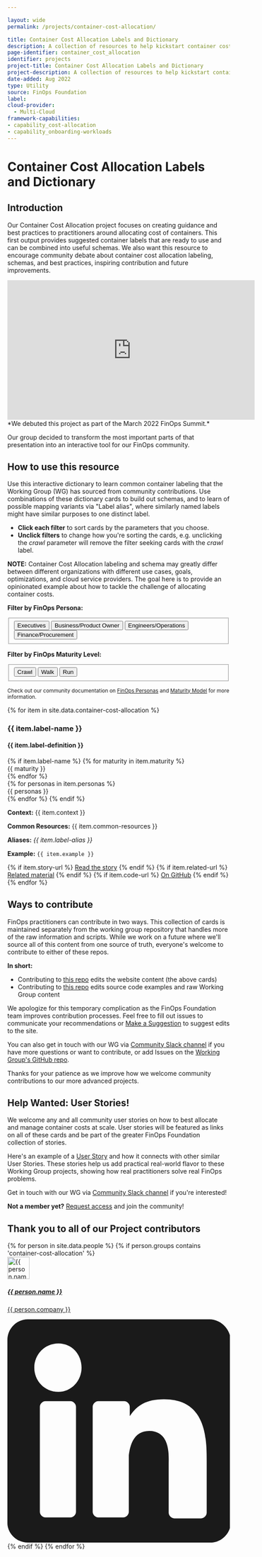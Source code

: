 ```yaml
---

layout: wide
permalink: /projects/container-cost-allocation/

title: Container Cost Allocation Labels and Dictionary
description: A collection of resources to help kickstart container cost allocation labeling, suggesting schemas to suit various personas and FinOps maturity levels.
page-identifier: container_cost_allocation
identifier: projects
project-title: Container Cost Allocation Labels and Dictionary
project-description: A collection of resources to help kickstart container cost allocation labeling, suggesting schemas to suit various personas and FinOps maturity levels.
date-added: Aug 2022
type: Utility
source: FinOps Foundation
label:
cloud-provider:
  - Multi-Cloud
framework-capabilities:
- capability_cost-allocation
- capability_onboarding-workloads
---
```


# Container Cost Allocation Labels and Dictionary

## Introduction

Our Container Cost Allocation project focuses on creating guidance and best practices to practitioners around allocating cost of containers.
This first output provides suggested container labels that are ready to use and can be combined into useful schemas. We also want this resource to encourage community debate about container cost allocation labeling, schemas, and best practices, inspiring contribution and future improvements.

<iframe width="560" height="315" src="https://www.youtube.com/embed/q0iuFU7qh8M?start=3868" title="YouTube video player" frameborder="0" allow="accelerometer;  clipboard-write; encrypted-media; gyroscope; picture-in-picture" allowfullscreen></iframe>
*We debuted this project as part of the March 2022 FinOps Summit.*

Our group decided to transform the most important parts of that presentation into an interactive tool for our FinOps community.

## How to use this resource

Use this interactive dictionary to learn common container labeling that the Working Group (WG) has sourced from community contributions. Use combinations of these dictionary cards to build out schemas, and to learn of possible mapping variants via "Label alias", where similarly named labels might have similar purposes to one distinct label.

* **Click each filter** to sort cards by the parameters that you choose.
* **Unclick filters** to change how you're sorting the cards, e.g. unclicking the *crawl* parameter will remove the filter seeking cards with the *crawl* label.

**NOTE:** Container Cost Allocation labeling and schema may greatly differ between different organizations with different use cases, goals, optimizations, and cloud service providers. The goal here is to provide an opinionated example about how to tackle the challenge of allocating container costs.

<b>Filter by FinOps Persona:</b>
<fieldset data-filter-group class="mb-4">
  <button type="button" class="badge-dgrey" data-toggle=".executive">Executives</button>
  <button type="button" class="badge-dgrey" data-toggle=".business">Business/Product Owner</button>
  <button type="button" class="badge-dgrey" data-toggle=".engineering">Engineers/Operations</button>
  <button type="button" class="badge-dgrey" data-toggle=".finance">Finance/Procurement</button>
</fieldset>

<b>Filter by FinOps Maturity Level:</b>
<fieldset data-filter-group>
  <button type="button" class="badge-dgrey" data-toggle=".crawl">Crawl</button>
  <button type="button" class="badge-dgrey" data-toggle=".walk">Walk</button>
  <button type="button" class="badge-dgrey" data-toggle=".run">Run</button>
</fieldset>

<sup>Check out our community documentation on [FinOps Personas](/framework/personas) and [Maturity Model](/framework/maturity-model) for more information.
</sup>

<div class="flex flex-col md:flex-row flex-wrap items-stretch mt-4 js-waste" id="js-waste">
{% for item in site.data.container-cost-allocation %}
  <div class="md:w-1/2 p-3 flex items-stretch mix {% if item.label-name %}{% for label in item.label-name %}{{ label | downcase }} {% endfor %}{% endif %} {% if item.maturity == 'crawl' %} crawl {% elsif item.maturity == 'walk' %} walk {% elsif item.maturity == 'run' %} run {% endif %} {% if item.personas contains 'executive' %} executive {% endif %} {% if item.personas contains 'business' %} business {% endif %} {% if item.personas contains 'engineering' %} engineering {% endif %} {% if item.personas contains 'finance' %} finance {% endif %}">
    <div class="w-full bg-gray-100 rounded-lg px-6 py-8 border-solid border-gray-100 border hover:border-green-500 transition-colors duration-200 shadow-sm cursor-pointer">
      <h3 class="text-xl font-bold text-gray-700 mb-2 mt-0 leading-6">{{ item.label-name }}</h3>
      <h4 class="my-4 mt-0 text-base font-normal text-gray-700 tracking-tight">{{ item.label-definition }}</h4>
      <div class="my-2">
        {% if item.label-name %}
          {% for maturity in item.maturity %}
            <div class="text-xs font-semibold text-gray-700 tracking-wider uppercase inline-block pr-4 py-px">{{ maturity }}</div>
          {% endfor %}<br>
          {% for personas in item.personas %}
            <div class="text-xs font-semibold text-gray-700 tracking-wider uppercase inline-block pr-4 py-px">{{ personas }}</div>
          {% endfor %}
        {% endif %}
      </div>
      <p><strong>Context:</strong> {{ item.context }}</p>
      <p><strong>Common Resources:</strong> {{ item.common-resources }}</p>
      <p><strong>Aliases:</strong> <em>{{ item.label-alias }}</em></p>
      <p><strong>Example:</strong> <code>{{ item.example }}</code></p>
      <div>
      {% if item.story-url %}
        <a class="py-1 px-2 shadow-sm text-sm rounded-md text-white bg-green-500 hover:bg-green-600 transition-colors duration-200 mb-1 inline-block" href="{{ item.story-url }}">Read the story</a>
      {% endif %}
      {% if item.related-url %}
        <a class="py-1 px-2 shadow-sm text-sm rounded-md text-white bg-green-500 hover:bg-green-600 transition-colors duration-200 mb-1 inline-block" href="{{ item.related-url }}">Related material</a>
      {% endif %}
      {% if item.code-url %}
        <a class="py-1 px-2 shadow-sm text-sm rounded-md text-white bg-green-500 hover:bg-green-600 transition-colors duration-200 mb-1 inline-block" href="{{ item.code-url }}">On GitHub</a>
      {% endif %}
      </div>
    </div>
  </div>
{% endfor %}
</div>

## Ways to contribute
FinOps practitioners can contribute in two ways. This collection of cards is maintained separately from the working group repository that handles more of the raw information and scripts. While we work on a future where we'll source all of this content from one source of truth, everyone's welcome to contribute to either of these repos.

**In short:**
* Contributing to [this repo](https://github.com/finopsfoundation/framework) edits the website content (the above cards)
* Contributing to [this repo](https://github.com/finopsfoundation/sig-containers) edits source code examples and raw Working Group content

We apologize for this temporary complication as the FinOps Foundation team improves contribution processes. Feel free to fill out issues to communicate your recommendations or <a href="javascript:void(0);" onclick="modalToggle('modal-contribute')">Make a Suggestion</a> to suggest edits to the site.

You can also get in touch with our WG via [Community Slack channel](https://finopsfoundation.slack.com/archives/C0180PC67T2) if you have more questions or want to contribute, or add Issues on the [Working Group's GitHub repo](https://github.com/finopsfoundation/sig-containers).

Thanks for your patience as we improve how we welcome community contributions to our more advanced projects.

## Help Wanted: User Stories!

We welcome any and all community user stories on how to best allocate and manage container costs at scale. User stories will be featured as links on all of these cards and be part of the greater FinOps Foundation collection of stories.

Here's an example of a [User Story](https://www.finops.org/stories/avoid-and-simplify/) and how it connects with other similar User Stories. These stories help us add practical real-world flavor to these Working Group projects, showing how real practitioners solve real FinOps problems.

Get in touch with our WG via [Community Slack channel](https://finopsfoundation.slack.com/archives/C0180PC67T2) if you're interested!

**Not a member yet?** [Request access](http://finops.org/membership/) and join the community!

## Thank you to all of our Project contributors

<div class="flex md:flex-row flex-wrap items-stretch p-4 rounded-md mt-4">
{% for person in site.data.people %}
  {% if person.groups contains 'container-cost-allocation' %}
     <div class="w-1/2 md:w-1/3 p-2 flex">
      <a href="{{ person.linkedin-url }}" class="flex bg-gray-100 w-full items-stretch p-4 rounded-lg shadow-sm border-solid border-gray-200 border hover:-translate-y-1 hover:shadow-lg transition transform duration-500 hover:border-green-500">
          <div>
            <img src="/img/people/{{ person.image }}" alt="{{ person.name }}" width="50" class="rounded-full inline-block" />
          </div>
          <div class="flex-grow pl-4">
            <h5 class="mt-2 mb-1 leading-tight font-bold">{{ person.name }}</h5>
            <p class="m-0 leading-tight text-sm">{{ person.company }}</p>
          </div>
          <div>
            <svg class="h-4 w-4" fill="currentColor" viewBox="0 0 24 24" aria-hidden="true">
              <path class="st0" d="M21.8,0H2.2C1,0,0,1,0,2.2v19.7C0,23,1,24,2.2,24h19.7c1.2,0,2.2-1,2.2-2.2V2.2C24,1,23,0,21.8,0z M7.4,20.7
                c0,0.3-0.3,0.6-0.6,0.6H4.1c-0.3,0-0.6-0.3-0.6-0.6V9.4c0-0.3,0.3-0.6,0.6-0.6h2.7c0.3,0,0.6,0.3,0.6,0.6V20.7z M5.5,7.8
                C4,7.8,2.9,6.6,2.9,5.2S4,2.6,5.5,2.6S8,3.8,8,5.2S6.9,7.8,5.5,7.8z M21.5,20.8c0,0.3-0.3,0.6-0.6,0.6H18c-0.3,0-0.6-0.3-0.6-0.6
                v-5.3c0-0.8,0.2-3.5-2.1-3.5c-1.8,0-2.1,1.8-2.2,2.6v6.1c0,0.3-0.3,0.6-0.6,0.6H9.8c-0.3,0-0.6-0.3-0.6-0.6V9.4
                c0-0.3,0.3-0.6,0.6-0.6h2.8c0.3,0,0.6,0.3,0.6,0.6v1c0.7-1,1.6-1.8,3.7-1.8c4.6,0,4.6,4.3,4.6,6.7L21.5,20.8L21.5,20.8z"/>
            </svg>
          </div>
      </a>
    </div>
  {% endif %}
{% endfor %}
</div>
